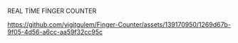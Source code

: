 REAL TİME FİNGER COUNTER




https://github.com/yigitgulem/Finger-Counter/assets/139170950/1269d67b-9f05-4d56-a6cc-aa59f32cc95c

